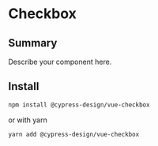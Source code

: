 # Checkbox

## Summary

Describe your component here.

## Install

```bash
npm install @cypress-design/vue-checkbox
```

or with yarn

```bash
yarn add @cypress-design/vue-checkbox
```
